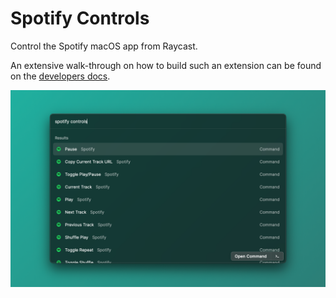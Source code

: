 # Spotify Controls

Control the Spotify macOS app from Raycast.

An extensive walk-through on how to build such an extension can be found on the [developers docs](https://developers.raycast.com/examples/spotify-controls).

![screenshot](./metadata/screenshot-01.png)
